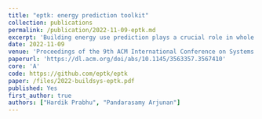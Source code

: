 ```yaml
---
title: "eptk: energy prediction toolkit"
collection: publications
permalink: /publication/2022-11-09-eptk.md
excerpt: 'Building energy use prediction plays a crucial role in whole building energy management. In recent years, with the advent of advanced metering infrastructures that generate sub-hourly energy meter readings, data-driven energy prediction models have been implemented by leveraging advanced machine learning algorithms. However, the lack of standardization of model development and evaluation tools hinders the advancement and proliferation of data-driven energy prediction techniques on a large scale. This paper presents eptk, an open-source toolkit that enables the seamless development of data-driven energy prediction models. The proposed toolkit helps researchers and practitioners to easily benchmark the existing and new data-driven models on various open-source datasets containing time-series of multiple energy meter data along with relevant metadata. Using the toolkit, we develop and compare the performance of 34 models on two large datasets containing more than 3,000 smart meter readings. eptk will be released in open-source for community use.'
date: 2022-11-09
venue: 'Proceedings of the 9th ACM International Conference on Systems for Energy-Efficient Buildings, Cities, and Transportation'
paperurl: 'https://dl.acm.org/doi/abs/10.1145/3563357.3567410'
core: 'A'  
code: https://github.com/eptk/eptk
paper: /files/2022-buildsys-eptk.pdf
published: Yes
first_author: true
authors: ["Hardik Prabhu", "Pandarasamy Arjunan"]
---
```



    

